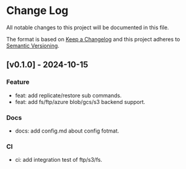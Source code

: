 # Change Log

All notable changes to this project will be documented in this file.

The format is based on [Keep a Changelog](https://keepachangelog.com/)
and this project adheres to [Semantic Versioning](https://semver.org/).

<!-- Release notes generated using configuration in .github/release.yml at main -->

## [v0.1.0] - 2024-10-15

### Feature
* feat: add replicate/restore sub commands.
* feat: add fs/ftp/azure blob/gcs/s3 backend support.
### Docs
* docs: add config.md about config fotmat.
### CI
* ci: add integration test of ftp/s3/fs.




